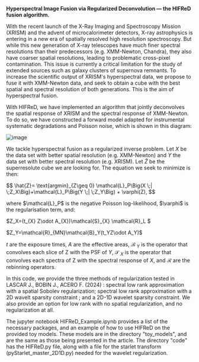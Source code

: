 **Hyperspectral Image Fusion via Regularized Deconvolution — the HIFReD fusion algorithm.**

With the recent launch of the X-Ray Imaging and Spectroscopy Mission (XRISM) and the advent of microcalorimeter detectors, X-ray astrophysics is entering in a new era of spatially resolved high resolution spectroscopy.
But while this new generation of X-ray telescopes have much finer spectral resolutions than their predecessors (e.g. XMM-Newton, Chandra), they also have coarser spatial resolutions, leading to problematic cross-pixel contamination. This issue is currently a critical limitation for the study of extended sources such as galaxy clusters of supernova remnants.
To increase the scientific output of XRISM's hyperspectral data, we propose to fuse it with XMM-Newton data, and seek to obtain a cube with the best spatial and spectral resolution of both generations. 
This is the aim of hyperspectral fusion. 

With HIFReD, we have implemented an algorithm that jointly deconvolves the spatial response of XRISM and the spectral response of XMM-Newton. To do so, we have constructed a forward model adapted for instrumental systematic degradations and Poisson noise, which is shown in this diagram: 

![image](https://github.com/user-attachments/assets/80bcbfcb-28e1-4399-a1d2-a35ba28361da)

We tackle hyperspectral fusion as a regularized inverse problem. Let $X$ be the data set with better spatial resolution (e.g. XMM-Newton) and $Y$ the data set with better spectral resolution (e.g. XRISM). Let $\hat{Z}$ be the superresolute cube we are looking for. The equation we seek to minimize is then: 
<p>
$$
\hat{Z}= \text{argmin}_{Z\geq 0} \mathcal{L}_P\Big(X \;| \;Z_X\Big)+\mathcal{L}_P\Big(Y \;| \;Z_Y\Big) + \varphi(Z),
$$
</p>
where $\mathcal{L}_P$ is the negative Poisson log-likelihood, $\varphi$ is the regularisation term, and:
<p>
$Z_X=(t_{X} Z\odot A_{X})\mathcal{S}_{X} \mathcal{R}_L $
</p><p>
$Z_Y=\mathcal{R}_{MN}\mathcal{B}_Y(t_YZ\odot A_Y)$
</p>

$t$ are the exposure times, $A$ are the effective areas, $\mathcal{B}$ $_Y$ is the operator that convolves each slice of Z with the PSF of $Y$, $\mathcal{S}$ $_X$ is the operator that convolves each spectra of Z with the spectral response of $X$, and $\mathcal{R}$ are the rebinning operators. 


In this code, we provide the three methods of regularization tested in LASCAR J., BOBIN J., ACERO F. (2024) : spectral low rank approximation with a spatial Sobolev regularization; spectral low rank approximation with a 2D wavelt sparsity constraint ; and a 2D-1D wavelet sparsity constraint. We also provide an option for low rank with no spatial regularization, and no regularization at all. 

The jupyter notebook HIFReD_Example.ipynb provides a list of the necessary packages, and an example of how to use HIFReD on the provided toy models. These models are in the directory "toy_models", and are the same as those being presented in the article. The directory "code" has the HIFReD.py file, along with a file for the starlet transform (pyStarlet_master_2D1D.py) needed for the wavelet regularization. 
